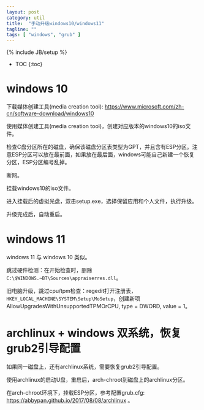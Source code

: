 ```yaml
---
layout: post
category: util
title:  "手动升级windows10/windows11"
tagline: ""
tags: [ "windows", "grub" ] 
---
```

{% include JB/setup %}

* TOC
{:toc}

# windows 10

下载媒体创建工具(media creation tool): https://www.microsoft.com/zh-cn/software-download/windows10

使用媒体创建工具(media creation tool)，创建对应版本的windows10的iso文件。

检查C盘分区所在的磁盘，确保该磁盘分区表类型为GPT，并且含有ESP分区。注意ESP分区可以放在最前面，如果放在最后面，windows可能自己新建一个恢复分区，ESP分区编号乱掉。

断网。

挂载windows10的iso文件。

进入挂载后的虚拟光盘，双击setup.exe，选择保留应用和个人文件，执行升级。

升级完成后，自动重启。

# windows 11

windows 11 与 windows 10 类似。

跳过硬件检测：在开始检查时，删除`C:\$WINDOWS.~BT\Sources\appraiserres.dll`。

旧电脑升级，跳过cpu/tpm检查：regedit打开注册表，`HKEY_LOCAL_MACHINE\SYSTEM\Setup\MoSetup`，创建新项AllowUpgradesWithUnsupportedTPMOrCPU, type = DWORD, value = 1。

# archlinux + windows 双系统，恢复grub2引导配置

如果同一磁盘上，还有archlinux系统，需要恢复grub2引导配置。

使用archlinux的启动U盘，重启后，arch-chroot到磁盘上的archlinux分区。

在arch-chroot环境下，挂载ESP分区，参考配置grub.cfg: https://abbypan.github.io/2017/08/08/archlinux 。

